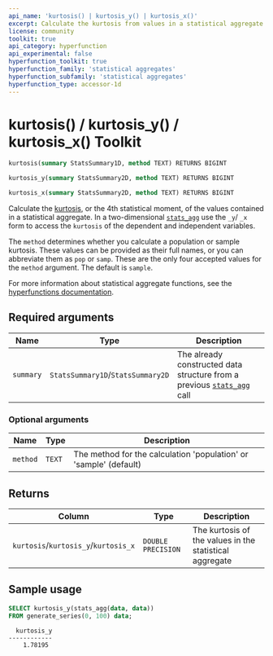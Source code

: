 ```yaml
---
api_name: 'kurtosis() | kurtosis_y() | kurtosis_x()'
excerpt: Calculate the kurtosis from values in a statistical aggregate
license: community
toolkit: true
api_category: hyperfunction
api_experimental: false
hyperfunction_toolkit: true
hyperfunction_family: 'statistical aggregates'
hyperfunction_subfamily: 'statistical aggregates'
hyperfunction_type: accessor-1d
---
```


# kurtosis() / kurtosis_y() / kurtosis_x() <tag type="toolkit">Toolkit</tag>

```SQL
kurtosis(summary StatsSummary1D, method TEXT) RETURNS BIGINT
```
```SQL
kurtosis_y(summary StatsSummary2D, method TEXT) RETURNS BIGINT
```
```SQL
kurtosis_x(summary StatsSummary2D, method TEXT) RETURNS BIGINT
```

Calculate the [kurtosis][kurtosis], or the 4th statistical moment, of the values contained
in a statistical aggregate. In a two-dimensional [`stats_agg`][stats-agg] use 
the `_y`/ `_x` form to access the `kurtosis` of the dependent and independent variables. 

The `method` determines whether you calculate a population or sample kurtosis. These 
values can be provided as their full names, or you can abbreviate them as `pop` or `samp`. 
These are the only four accepted values for the `method` argument. The default is `sample`.

For more information about statistical aggregate functions, see the
[hyperfunctions documentation][hyperfunctions-stats-agg].

## Required arguments

|Name|Type|Description|
|-|-|-|
|`summary`|`StatsSummary1D`/`StatsSummary2D`|The already constructed data structure from a previous [`stats_agg`][stats-agg] call|

### Optional arguments

|Name|Type|Description|
|-|-|-|
|`method`|`TEXT`|The method for the calculation 'population' or 'sample' (default)|

## Returns

|Column|Type|Description|
|-|-|-|
|`kurtosis`/`kurtosis_y`/`kurtosis_x`|`DOUBLE PRECISION`|The kurtosis of the values in the statistical aggregate|

## Sample usage

```SQL
SELECT kurtosis_y(stats_agg(data, data))
FROM generate_series(0, 100) data;
```
```output
  kurtosis_y 
------------
    1.78195
```


[hyperfunctions-stats-agg]: timescaledb/:currentVersion:/how-to-guides/hyperfunctions/stats-aggs/
[stats-agg]:/hyperfunctions/stats_aggs/stats_agg/
[kurtosis]: https://en.wikipedia.org/wiki/Kurtosis
